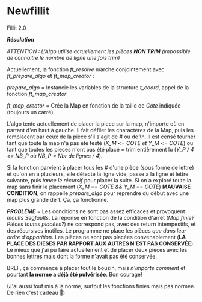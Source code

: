 # Newfillit
Fillit 2.0

<b><i>Résolution</i></b>


<i>ATTENTION : L'Algo utilise actuellement les pièces <b>NON TRIM</b> (impossible de connaitre le nombre de ligne une fois trim)</i>

Actuellement, la fonction <i>ft_resolve</i> marche conjointement avec <i>ft_prepare_algo</i> et <i>ft_map_creator</i> :

<i>prepare_algo</i> = Instancie les variables de la structure <i>t_coord</i>, appel de la fonction <i>ft_map_creator</i>

<i>ft_map_creator</i> = Crée la Map en fonction de la taille de <i>Cote</i> indiquée (toujours un carré)

L'algo tente actuellement de placer la piece sur la map, n'importe où en partant d'en haut à gauche. Il fait défiler les charactères de la Map, puis les remplacent par ceux de la piece s'il s'agit de # ou de \n. Il est censé tourner tant que toute la map n'a pas été testé (<i>X_M <= COTE et Y_M <= COTE</i>) ou tant que toutes les pieces n'ont pas été placé = trim entièrement lu (<i>Y_P / 4 <= NB_P où NB_P = Nbr de lignes / 4</i>).

Si la fonction parvient à placer tous les # d'une pièce (sous forme de lettre) et qu'on en a plusieurs, elle détecte la ligne vide, passe à la ligne et lettre suivante, puis <i>lance le récursif</i> pour placer la suite.
Si on a exploré toute la map sans finir le placement (<i>X_M == COTE && Y_M == COTE</i>) <b>MAUVAISE CONDITION</b>, on rappelle <i>prepare_algo</i> pour reprendre du début avec une map plus grande de 1. Ça, ça fonctionne.


<b><i>PROBLÈME</b></i> = Les conditions ne sont pas assez efficaces et provoquent <i>moults Segfaults</i>. La réponse en fonction de la condition d'arrêt (<i>Map finie? Pièces toutes placées?</i>) ne correspond pas, avec des return intempestifs, et des récursives inutiles. Le programme ne place les pièces <i>que dans leur ordre d'apparition</i>. Les pièces ne sont pas placées convenablement (<b>LA PLACE DES DIESES PAR RAPPORT AUX AUTRES N'EST PAS CONSERVÉE</b>).
Le mieux que j'ai pu faire actuellement et de placer deux pièces avec les bonnes lettres mais dont la forme n'avait pas été conservée.


BREF, ça commence à placer tout le bouzin, mais <i>n'importe comment</i> et pourtant <b>la norme a déjà été pulvérisée</b>. Bon courage!

(J'ai aussi tout mis à la norme, surtout les fonctions finies mais pas normée. De rien c'est cadeau 👏)

